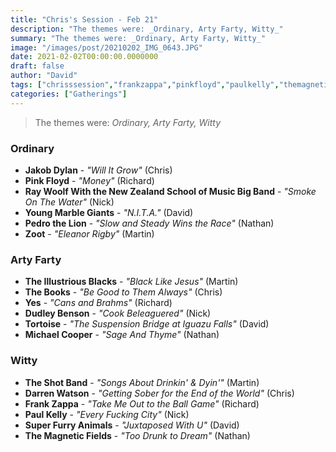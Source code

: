 ```yaml
---
title: "Chris's Session - Feb 21"
description: "The themes were: _Ordinary, Arty Farty, Witty_"
summary: "The themes were: _Ordinary, Arty Farty, Witty_"
image: "/images/post/20210202_IMG_0643.JPG"
date: 2021-02-02T00:00:00.0000000
draft: false
author: "David"
tags: ["chrisssession","frankzappa","pinkfloyd","paulkelly","themagneticfields","superfurryanimals","yes","thebooks","tortoise","jakobdylan","dudleybenson","zoot","theshotband","pedrothelion","darrenwatson","michaelcooper","youngmarblegiants","theillustriousblacks","raywoolfwiththenewzealandschoolofmusicbigband"]
categories: ["Gatherings"]
---
```

> The themes were: _Ordinary, Arty Farty, Witty_
### Ordinary
- **Jakob Dylan** - _"Will It Grow"_ (Chris)
- **Pink Floyd** - _"Money"_ (Richard)
- **Ray Woolf With the New Zealand School of Music Big Band** - _"Smoke On The Water"_ (Nick)
- **Young Marble Giants** - _"N.I.T.A."_ (David)
- **Pedro the Lion** - _"Slow and Steady Wins the Race"_ (Nathan)
- **Zoot** - _"Eleanor Rigby"_ (Martin)
### Arty Farty
- **The Illustrious Blacks** - _"Black Like Jesus"_ (Martin)
- **The Books** - _"Be Good to Them Always"_ (Chris)
- **Yes** - _"Cans and Brahms"_ (Richard)
- **Dudley Benson** - _"Cook Beleaguered"_ (Nick)
- **Tortoise** - _"The Suspension Bridge at Iguazu Falls"_ (David)
- **Michael Cooper** - _"Sage And Thyme"_ (Nathan)
### Witty
- **The Shot Band** - _"Songs About Drinkin' & Dyin'"_ (Martin)
- **Darren Watson** - _"Getting Sober for the End of the World"_ (Chris)
- **Frank Zappa** - _"Take Me Out to the Ball Game"_ (Richard)
- **Paul Kelly** - _"Every Fucking City"_ (Nick)
- **Super Furry Animals** - _"Juxtaposed With U"_ (David)
- **The Magnetic Fields** - _"Too Drunk to Dream"_ (Nathan)
